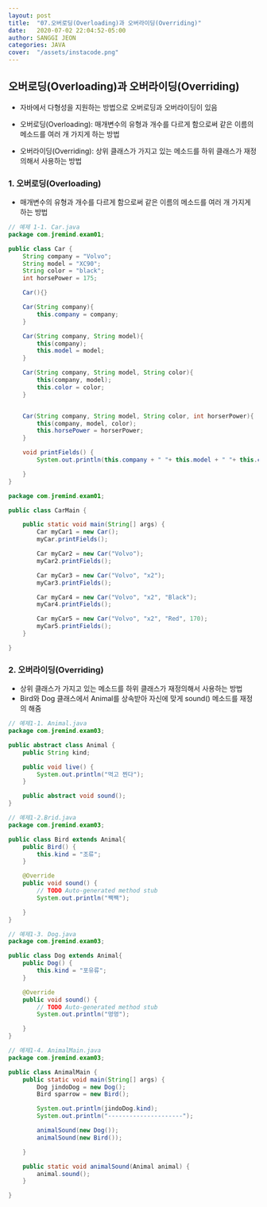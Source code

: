 ```yaml
---
layout: post
title:  "07.오버로딩(Overloading)과 오버라이딩(Overriding)"
date:   2020-07-02 22:04:52-05:00
author: SANGGI JEON
categories: JAVA
cover:  "/assets/instacode.png"
---
```


## 오버로딩(Overloading)과 오버라이딩(Overriding)

- 자바에서 다형성을 지원하는 방법으로 오버로딩과 오버라이딩이 있음

- 오버로딩(Overloading): 매개변수의 유형과 개수를 다르게 함으로써 같은 이름의 메소드를 여러 개 가지게 하는 방법
- 오버라이딩(Overriding): 상위 클래스가 가지고 있는 메소드를 하위 클래스가 재정의해서 사용하는 방법

### 1. 오버로딩(Overloading)

- 매개변수의 유형과 개수를 다르게 함으로써 같은 이름의 메소드를 여러 개 가지게 하는 방법

```java
// 예제 1-1. Car.java
package com.jremind.exam01;

public class Car {
	String company = "Volvo";
	String model = "XC90";
	String color = "black";
	int horsePower = 175;

	Car(){}

	Car(String company){
		this.company = company;
	}

	Car(String company, String model){
		this(company);
		this.model = model;
	}

	Car(String company, String model, String color){
		this(company, model);
		this.color = color;
	}


	Car(String company, String model, String color, int horserPower){
		this(company, model, color);
		this.horsePower = horserPower;
	}

	void printFields() {
		System.out.println(this.company + " "+ this.model + " "+ this.color + " "+this.horsePower);

	}
}
```

```java
package com.jremind.exam01;

public class CarMain {

	public static void main(String[] args) {
		Car myCar1 = new Car();
		myCar.printFields();

        Car myCar2 = new Car("Volvo");
		myCar2.printFields();

        Car myCar3 = new Car("Volvo", "x2");
		myCar3.printFields();

        Car myCar4 = new Car("Volvo", "x2", "Black");
		myCar4.printFields();

        Car myCar5 = new Car("Volvo", "x2", "Red", 170);
		myCar5.printFields();
	}

}
```

### 2. 오버라이딩(Overriding)

- 상위 클래스가 가지고 있는 메소드를 하위 클래스가 재정의해서 사용하는 방법
- Bird와 Dog 클래스에서 Animal를 상속받아 자신에 맞게 sound() 메소드를 재정의 해줌

```java
// 예제1-1. Animal.java
package com.jremind.exam03;

public abstract class Animal {
	public String kind;

	public void live() {
		System.out.println("먹고 찐다");
	}

	public abstract void sound();
}
```

```java
// 예제1-2.Brid.java
package com.jremind.exam03;

public class Bird extends Animal{
	public Bird() {
		this.kind = "조류";
	}

	@Override
	public void sound() {
		// TODO Auto-generated method stub
		System.out.println("짹짹");

	}
}
```

```java
// 예제1-3. Dog.java
package com.jremind.exam03;

public class Dog extends Animal{
	public Dog() {
		this.kind = "포유류";
	}

	@Override
	public void sound() {
		// TODO Auto-generated method stub
		System.out.println("멍멍");

	}
}
```

```java
// 예제1-4. AnimalMain.java
package com.jremind.exam03;

public class AnimalMain {
	public static void main(String[] args) {
		Dog jindoDog = new Dog();
		Bird sparrow = new Bird();

		System.out.println(jindoDog.kind);
		System.out.println("---------------------");

		animalSound(new Dog());
		animalSound(new Bird());

	}

	public static void animalSound(Animal animal) {
		animal.sound();
	}

}
```
